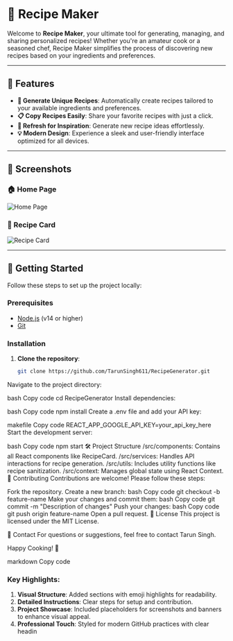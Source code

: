 # 🍴 Recipe Maker  

Welcome to **Recipe Maker**, your ultimate tool for generating, managing, and sharing personalized recipes! Whether you're an amateur cook or a seasoned chef, Recipe Maker simplifies the process of discovering new recipes based on your ingredients and preferences.

---

## 🌟 Features  

- **🔧 Generate Unique Recipes**: Automatically create recipes tailored to your available ingredients and preferences.
- **📋 Copy Recipes Easily**: Share your favorite recipes with just a click.
- **🔄 Refresh for Inspiration**: Generate new recipe ideas effortlessly.
- **💡 Modern Design**: Experience a sleek and user-friendly interface optimized for all devices.

---

## 📸 Screenshots  

### 🏠 Home Page  
![Home Page](https://via.placeholder.com/800x400?text=Home+Page) <!-- Replace with an actual screenshot -->  

### 🍲 Recipe Card  
![Recipe Card](https://via.placeholder.com/800x400?text=Recipe+Card) <!-- Replace with an actual screenshot -->  

---

## 🚀 Getting Started  

Follow these steps to set up the project locally:

### Prerequisites  
- [Node.js](https://nodejs.org/) (v14 or higher)  
- [Git](https://git-scm.com/)  

### Installation  

1. **Clone the repository**:  
   ```bash
   git clone https://github.com/TarunSingh611/RecipeGenerator.git
Navigate to the project directory:

bash
Copy code
cd RecipeGenerator
Install dependencies:

bash
Copy code
npm install
Create a .env file and add your API key:

makefile
Copy code
REACT_APP_GOOGLE_API_KEY=your_api_key_here
Start the development server:

bash
Copy code
npm start
🛠️ Project Structure
/src/components: Contains all React components like RecipeCard.
/src/services: Handles API interactions for recipe generation.
/src/utils: Includes utility functions like recipe sanitization.
/src/context: Manages global state using React Context.
🤝 Contributing
Contributions are welcome! Please follow these steps:

Fork the repository.
Create a new branch:
bash
Copy code
git checkout -b feature-name
Make your changes and commit them:
bash
Copy code
git commit -m "Description of changes"
Push your changes:
bash
Copy code
git push origin feature-name
Open a pull request.
📜 License
This project is licensed under the MIT License.

💬 Contact
For questions or suggestions, feel free to contact Tarun Singh.

Happy Cooking! 🍳

markdown
Copy code

### Key Highlights:
1. **Visual Structure**: Added sections with emoji highlights for readability.
2. **Detailed Instructions**: Clear steps for setup and contribution.
3. **Project Showcase**: Included placeholders for screenshots and banners to enhance visual appeal.
4. **Professional Touch**: Styled for modern GitHub practices with clear headin